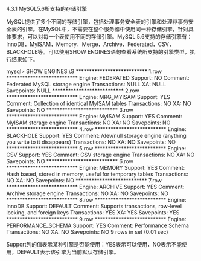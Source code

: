 #### 
  4.3.1 MySQL5.6所支持的存储引擎


MySQL提供了多个不同的存储引擎，包括处理事务安全表的引擎和处理非事务安全表的引擎。在MySQL中，不需要在整个服务器中使用同一种存储引擎，针对具体要求，可以对每一个表使用不同的存储引擎。MySQL 5.6支持的存储引擎有：InnoDB，MyISAM，Memory，Merge，Archive，Federated，CSV，BLACKHOLE等。可以使用SHOW ENGINES语句查看系统所支持的引擎类型，执行结果如下。

&#13;
    mysql> SHOW ENGINES \G&#13;
    *************************** 1.row ***************************&#13;
    Engine: FEDERATED&#13;
    Support: NO&#13;
    Comment: Federated MySQL storage engine&#13;
    Transactions: NULL&#13;
    XA: NULL&#13;
    Savepoints: NULL&#13;
    *************************** 2.row ***************************&#13;
    Engine: MRG_MYISAM&#13;
    Support: YES&#13;
    Comment: Collection of identical MyISAM tables&#13;
    Transactions: NO&#13;
    XA: NO&#13;
    Savepoints: NO&#13;
    *************************** 3.row ***************************&#13;
    Engine: MyISAM&#13;
    Support: YES&#13;
    Comment: MyISAM storage engine&#13;
    Transactions: NO&#13;
    XA: NO&#13;
    Savepoints: NO&#13;
    *************************** 4.row ***************************&#13;
    Engine: BLACKHOLE&#13;
    Support: YES&#13;
    Comment: /dev/null storage engine (anything you write to it disappears)&#13;
    Transactions: NO&#13;
    XA: NO&#13;
    Savepoints: NO&#13;
    *************************** 5.row ***************************&#13;
    Engine: CSV&#13;
    Support: YES&#13;
    Comment: CSV storage engine&#13;
    Transactions: NO&#13;
    XA: NO&#13;
    Savepoints: NO&#13;
    *************************** 6.row ***************************&#13;
    Engine: MEMORY&#13;
    Support: YES&#13;
    Comment: Hash based, stored in memory, useful for temporary tables&#13;
    Transactions: NO&#13;
    XA: NO&#13;
    Savepoints: NO&#13;
    *************************** 7.row ***************************&#13;
    Engine: ARCHIVE&#13;
    Support: YES&#13;
    Comment: Archive storage engine&#13;
    Transactions: NO&#13;
    XA: NO&#13;
    Savepoints: NO&#13;
    *************************** 8.row ***************************&#13;
    Engine: InnoDB&#13;
    Support: DEFAULT&#13;
    Comment: Supports transactions, row-level locking, and foreign keys&#13;
    Transactions: YES&#13;
    XA: YES&#13;
    Savepoints: YES&#13;
    *************************** 9.row ***************************&#13;
    Engine: PERFORMANCE_SCHEMA&#13;
    Support: YES&#13;
    Comment: Performance Schema&#13;
    Transactions: NO&#13;
    XA: NO&#13;
    Savepoints: NO&#13;
    9 rows in set (0.01 sec)&#13;

Support列的值表示某种引擎是否能使用：YES表示可以使用，NO表示不能使用，DEFAULT表示该引擎为当前默认存储引擎。

